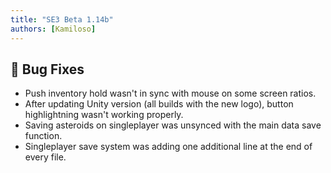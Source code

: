 ```yaml
---
title: "SE3 Beta 1.14b"
authors: [Kamiloso]
---
```


## 🐛 Bug Fixes

-   Push inventory hold wasn't in sync with mouse on some screen ratios.
-   After updating Unity version (all builds with the new logo), button highlightning wasn't working properly.
-   Saving asteroids on singleplayer was unsynced with the main data save function.
-   Singleplayer save system was adding one additional line at the end of every file.
